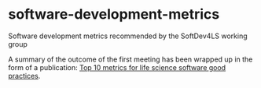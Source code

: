 # software-development-metrics
Software development metrics recommended by the SoftDev4LS working group

A summary of the outcome of the first meeting has been wrapped up in the form of a publication: [Top 10 metrics for life science software good practices](http://f1000research.com/articles/5-2000/v1).
